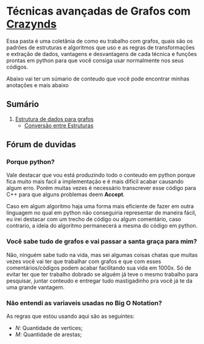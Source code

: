 # Técnicas avançadas de Grafos com [Crazynds](https://github.com/crazynds)

Essa pasta é uma coletânia de como eu trabalho com grafos, quais são os padrões de estruturas e algoritmos que uso e as regras de transformações e extração de dados, vantagens e desvantagens de cada técnica e funções prontas em python para que você consiga usar normalmente nos seus códigos.

Abaixo vai ter um súmario de conteudo que você pode encontrar minhas anotações e mais abaixo 


## Sumário

1. [Estrutura de dados para grafos](./grafos_estruturas.md)
   - [Conversão entre Estruturas](./conversao_estruturas.md)


## Fórum de duvidas

### **Porque python?**

Vale destacar que vou está produzindo todo o conteudo em python porque fica muito mais facil a implementação e é mais dificil acabar causando algum erro. Porém muitas vezes é necessário transcrever esse código para C++ para que alguns problemas deem **Accept**. 

Caso em algum algoritmo haja uma forma mais eficiente de fazer em outra linguagem no qual em python não conseguiria representar de maneira fácil, eu irei destacar com um trecho de código ou algum comentário, caso contrario, a ideia do algoritmo permanecerá a mesma do código em python.

### **Você sabe tudo de grafos e vai passar a santa graça para mim?**

Não, ninguém sabe tudo na vida, mas sei algumas coisas chatas que muitas vezes você vai ter que trabalhar com grafos e que com esses comentários/códigos podem acabar facilitando sua vida em 1000x. Só de evitar ter que ter trabalho dobrado se alguém já teve o mesmo trabalho para pesquisar, juntar conteudo e entregar tudo mastigadinho pra você já te da uma grande vantagem.



### **Não entendi as variaveis usadas no Big O Notation?**
 
As regras que estou usando aqui são as seguintes:

 - $N$: Quantidade de vertices;
 - $M$: Quantidade de arestas;




